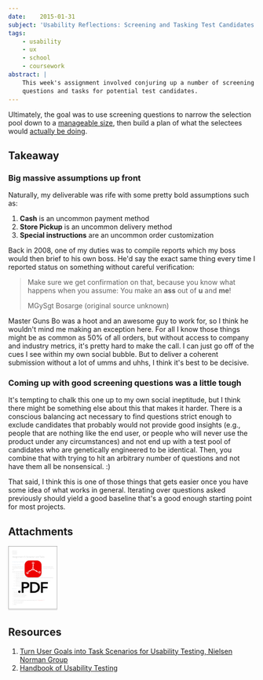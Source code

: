 ```yaml
---
date:    2015-01-31
subject: 'Usability Reflections: Screening and Tasking Test Candidates'
tags:
    - usability
    - ux
    - school
    - coursework
abstract: |
    This week's assignment involved conjuring up a number of screening
    questions and tasks for potential test candidates.
---
```


Ultimately, the goal was to use screening questions to narrow the selection pool down to a [manageable size](http://www.nngroup.com/articles/how-many-test-users/), then build a plan of what the selectees would [actually be doing](http://www.nngroup.com/articles/task-scenarios-usability-testing/).


## Takeaway

### Big massive assumptions up front

Naturally, my deliverable was rife with some pretty bold assumptions such as:

1. **Cash** is an uncommon payment method
2. **Store Pickup** is an uncommon delivery method
3. **Special instructions** are an uncommon order customization

Back in 2008, one of my duties was to compile reports which my boss would then brief to his own boss.  He'd say the exact same thing every time I reported status on something without careful verification:

> Make sure we get confirmation on that, because you know what happens when you assume: You make an **ass** out of **u** and **me**!
>
> <span class="quoth">MGySgt Bosarge (original source unknown)</span>

Master Guns Bo was a hoot and an awesome guy to work for, so I think he wouldn't mind me making an exception here.  For all I know those things might be as common as 50% of all orders, but without access to company and industry metrics, it's pretty hard to make the call.  I can just go off of the cues I see within my own social bubble.  But to deliver a coherent submission without a lot of umms and uhhs, I think it's best to be decisive.

### Coming up with good screening questions was a little tough

It's tempting to chalk this one up to my own social ineptitude, but I think there might be something else about this that makes it harder.  There is a conscious balancing act necessary to find questions strict enough to exclude candidates that probably would not provide good insights (e.g., people that are nothing like the end user, or people who will never use the product under any circumstances) and not end up with a test pool of candidates who are genetically engineered to be identical.  Then, you combine that with trying to hit an arbitrary number of questions and not have them all be nonsensical. :)

That said, I think this is one of those things that gets easier once you have some idea of what works in general.  Iterating over questions asked previously should yield a good baseline that's a good enough starting point for most projects.


## Attachments

[<img src="/writing/attachments/coursework-ScreenerAndTasks-icon.png" alt="PDF" style="width: 100px !important; box-shadow: none !important; border-radius: 0 !important;"/>](/writing/attachments/coursework-ScreenerAndTasks.pdf)


## Resources

1. [Turn User Goals into Task Scenarios for Usability Testing, Nielsen Norman Group](http://www.nngroup.com/articles/task-scenarios-usability-testing/)
2. [Handbook of Usability Testing](http://www.amazon.com/Handbook-Usability-Testing-Conduct-Effective/dp/0470185481/ref=sr_1_1)
